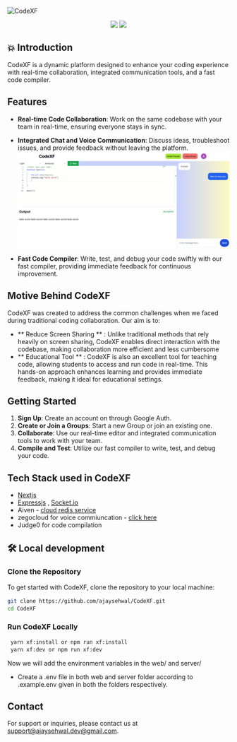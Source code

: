 ![CodeXF](https://socialify.git.ci/ajaysehwal/CodeXF/image?description=1&descriptionEditable=CodeXF%3A%20Real-time%20code%20collaboration%20platform.%20Connect%2C%20code%2C%20and%20create%20together%20effortlessly%20with%20integrated%20chat%20and%20voice%20communication%2C%20ensuring%20seamless%20teamwork%20and%20supporting%20beginner%20coders&issues=1&language=1&logo=https%3A%2F%2Fsvgl.app%2Flibrary%2Fnextjs_icon_dark.svg&name=1&pattern=Brick%20Wall&stargazers=1&theme=Light)

<p align="center">
<img src="https://img.shields.io/github/license/ajaysehwal/CodeXF" />
<img src="https://img.shields.io/badge/Author-ajaysehwal-orange" />
</p>

## 💥 Introduction

CodeXF is a dynamic platform designed to enhance your coding experience with real-time collaboration, integrated communication tools, and a fast code compiler.


## Features
- **Real-time Code Collaboration**: Work on the same codebase with your team in real-time, ensuring everyone stays in sync.
- **Integrated Chat and Voice Communication**: Discuss ideas, troubleshoot issues, and provide feedback without leaving the platform.
![CodeXF](assets/readme/codexf.png)

- **Fast Code Compiler**: Write, test, and debug your code swiftly with our fast compiler, providing immediate feedback for continuous improvement.

## Motive Behind CodeXF

CodeXF was created to address the common challenges when  we faced during traditional coding collaboration. Our aim is to:

- ** Reduce Screen Sharing ** : Unlike traditional methods that rely heavily on screen sharing, CodeXF enables direct interaction with the codebase, making collaboration more efficient and less cumbersome
- ** Educational Tool ** : CodeXF is also an excellent tool for teaching code, allowing students to access and run code in real-time. This hands-on approach enhances learning and provides immediate feedback, making it ideal for educational settings.

## Getting Started

1. **Sign Up**: Create an account on through Google Auth.
2. **Create or Join a Groups**: Start a new Group or join an existing one.
3. **Collaborate**: Use our real-time editor and integrated communication tools to work with your team.
4. **Compile and Test**: Utilize our fast compiler to write, test, and debug your code.

## Tech Stack used in CodeXF
- [Nextjs](https://nextjs.org/)
- [Expressjs](https://expressjs.com/) , [Socket.io](https://socket.io/)
- Aiven  - [cloud redis service ](https://aiven.io/)
- zegocloud for voice commiuncation - [click here](https://www.zegocloud.com)
- Judge0 for code compilation

## 🛠️ Local development
### Clone the Repository

To get started with CodeXF, clone the repository to your local machine:

```sh
git clone https://github.com/ajaysehwal/CodeXF.git
cd CodeXF
```
### Run CodeXF Locally
```sh
 yarn xf:install or npm run xf:install
 yarn xf:dev or npm run xf:dev
```
Now we will add the environment variables in the web/ and server/

- Create a .env file in both web and server folder according to .example.env given in both the folders respectively.

## Contact

For support or inquiries, please contact us at [support@ajaysehwal.dev@gmail.com](mailto:ajaysehwal.dev@gmail.com).

